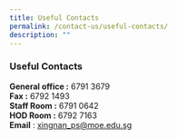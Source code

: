 ```yaml
---
title: Useful Contacts
permalink: /contact-us/useful-contacts/
description: ""
---
```

### Useful Contacts

**General office :**&nbsp;6791 3679<br>
**Fax :**&nbsp;6792 1493<br>
**Staff Room :**&nbsp;6791 0642<br>
**HOD Room :**&nbsp;6792 7163<br>
**Email** : xingnan_ps@moe.edu.sg